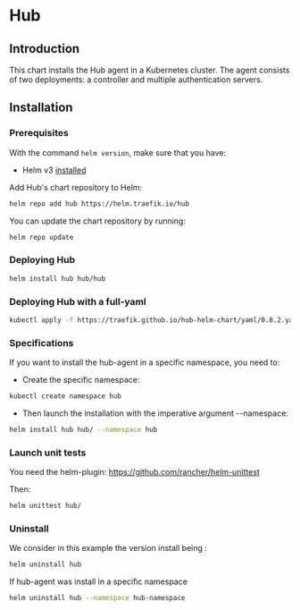 # Hub 

## Introduction

This chart installs the Hub agent in a Kubernetes cluster. The agent consists of two deployments: a controller and multiple authentication servers.

## Installation

### Prerequisites

With the command `helm version`, make sure that you have:
- Helm v3 [installed](https://helm.sh/docs/using_helm/#installing-helm)

Add Hub's chart repository to Helm:

```bash
helm repo add hub https://helm.traefik.io/hub
```

You can update the chart repository by running:

```bash
helm repo update
```

### Deploying Hub

```bash
helm install hub hub/hub
```

### Deploying Hub with a full-yaml

```bash
kubectl apply -f https://traefik.github.io/hub-helm-chart/yaml/0.8.2.yaml
```

### Specifications 

If you want to install the hub-agent in a specific namespace, you need to:
- Create the specific namespace:

```bash
kubectl create namespace hub
```
- Then launch the installation with the imperative argument --namespace:

```bash
helm install hub hub/ --namespace hub
```

### Launch unit tests

You need the helm-plugin: https://github.com/rancher/helm-unittest

Then:

```bash
helm unittest hub/
```

### Uninstall

We consider in this example the version install being <hub>:

```bash
helm uninstall hub
```
If hub-agent was install in a specific namespace

```bash
helm uninstall hub --namespace hub-namespace
```
